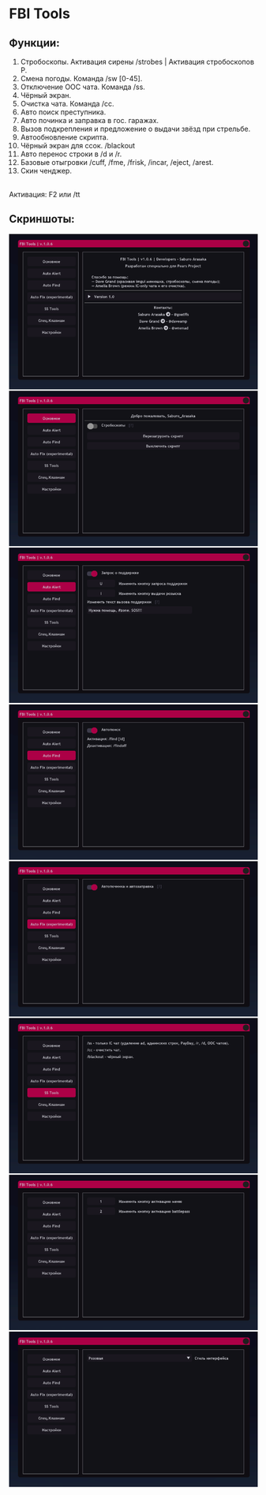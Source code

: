 # FBI Tools
## Функции:
<ol>
<li>Cтробоскопы. Активация сирены /strobes | Активация стробоскопов P.</li>
<li>Cмена погоды. Команда /sw [0-45].</li>
<li>Отключение ООС чата. Команда /ss.</li>
<li>Чёрный экран.</li>
<li>Очистка чата. Команда /cc.</li>
<li>Авто поиск преступника.</li>
<li>Авто починка и заправка в гос. гаражах.</li>
<li>Вызов подкрепления и предложение о выдачи звёзд при стрельбе.</li>
<li>Автообновление скрипта.</li>
<li>Чёрный экран для ссок. /blackout</li>
<li>Авто перенос строки в /d и /r.</li>
<li>Базовые отыгровки /cuff, /fme, /frisk, /incar, /eject, /arest.</li>
<li>Скин ченджер.</li>
</ol>
<br>
Активация: F2 или /tt

## Скриншоты:

![Menu 1](screenshots/1.png)
![Menu 2](screenshots/2.png)
![Menu 3](screenshots/3.png)
![Menu 4](screenshots/4.png)
![Menu 5](screenshots/5.png)
![Menu 6](screenshots/6.png)
![Menu 7](screenshots/7.png)
![Menu 8](screenshots/8.png)